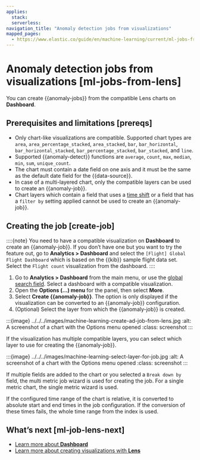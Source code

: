 ```yaml
---
applies:
  stack:
  serverless:
navigation_title: "Anomaly detection jobs from visualizations"
mapped_pages:
  - https://www.elastic.co/guide/en/machine-learning/current/ml-jobs-from-lens.html
---
```


# Anomaly detection jobs from visualizations [ml-jobs-from-lens]

You can create {{anomaly-jobs}} from the compatible Lens charts on **Dashboard**.

## Prerequisites and limitations [prereqs]

* Only chart-like visualizations are compatible. Supported chart types are `area`, `area_percentage_stacked`, `area_stacked`, `bar`, `bar_horizontal`, `bar_horizontal_stacked`, `bar_percentage_stacked`, `bar_stacked`, and `line`.
* Supported {{anomaly-detect}} functions are `average`, `count`, `max`, `median`, `min`, `sum`, `unique_count`.
* The chart must contain a date field on one axis and it must be the same as the default date field for the {{data-source}}.
* In case of a multi-layered chart, only the compatible layers can be used to create an {{anomaly-job}}.
* Chart layers which contain a field that uses a [time shift](../../dashboards/create-dashboard-of-panels-with-ecommerce-data.md#compare-time-ranges) or a field that has a `filter by` setting applied cannot be used to create an {{anomaly-job}}.

## Creating the job [create-job]

::::{note}
You need to have a compatible visualization on **Dashboard** to create an {{anomaly-job}}. If you don’t have one but you want to try the feature out, go to **Analytics > Dashboard** and select the `[Flight] Global Flight Dashboard` which is based on the {{kib}} sample flight data set. Select the `Flight count` visualization from the dashboard.
::::

1. Go to **Analytics > Dashboard** from the main menu, or use the [global search field](../../find-and-organize/find-apps-and-objects.md). Select a dashboard with a compatible visualization.
2. Open the **Options (…​) menu** for the panel, then select **More**.
3. Select **Create {{anomaly-job}}**. The option is only displayed if the visualization can be converted to an {{anomaly-job}} configuration.
4. (Optional) Select the layer from which the {{anomaly-job}} is created.

:::{image} ../../../images/machine-learning-create-ad-job-from-lens.jpg
:alt: A screenshot of a chart with the Options menu opened
:class: screenshot
:::

If the visualization has multiple compatible layers, you can select which layer to use for creating the {{anomaly-job}}.

:::{image} ../../../images/machine-learning-select-layer-for-job.jpg
:alt: A screenshot of a chart with the Options menu opened
:class: screenshot
:::

If multiple fields are added to the chart or you selected a `Break down by` field, the multi metric job wizard is used for creating the job. For a single metric chart, the single metric wizard is used.

If the configured time range of the chart is relative, it is converted to absolute start and end times in the job configuration. If the conversion of these times fails, the whole time range from the index is used.

## What’s next [ml-job-lens-next]

* [Learn more about **Dashboard**](../../dashboards.md)
* [Learn more about creating visualizations with **Lens**](../../visualize/lens.md)
